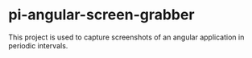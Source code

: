 # pi-angular-screen-grabber

This project is used to capture screenshots of an angular application in periodic intervals.
